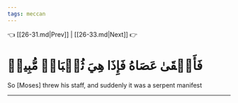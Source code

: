 ```yaml
---
tags: meccan
---
```


👈 [[26-31.md|Prev]] | [[26-33.md|Next]] 👉

# فَأَلۡقَىٰ عَصَاهُ فَإِذَا هِيَ ثُعۡبَانٞ مُّبِينٞ

So [Moses] threw his staff, and suddenly it was a serpent manifest

---

